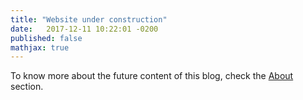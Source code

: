 ```yaml
---
title: "Website under construction"
date:   2017-12-11 10:22:01 -0200
published: false
mathjax: true
---
```




To know more about the future content of this blog, check the [About](https://yseulthb.github.io/about/) section. 
